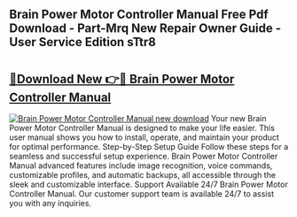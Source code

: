 ## Brain Power Motor Controller Manual Free Pdf Download - Part-Mrq New Repair Owner Guide - User Service Edition sTtr8

# <h2><a href="http://bc35011.oget.top/?id=Brain+Power+Motor+Controller+Manual">🔗Download New 👉🔴 Brain Power Motor Controller Manual</a></h2>

[![Brain Power Motor Controller Manual new download](https://i.imgur.com/5g1atiW.png)](http://bc35011.oget.top/?id=Brain+Power+Motor+Controller+Manual)
Your new Brain Power Motor Controller Manual is designed to make your life easier. This user manual shows you how to install, operate, and maintain your product for optimal performance. Step-by-Step Setup Guide Follow these steps for a seamless and successful setup experience. Brain Power Motor Controller Manual advanced features include image recognition, voice commands, customizable profiles, and automatic backups, all accessible through the sleek and customizable interface. Support Available 24/7 Brain Power Motor Controller Manual. Our customer support team is available 24/7 to assist you with any inquiries.
